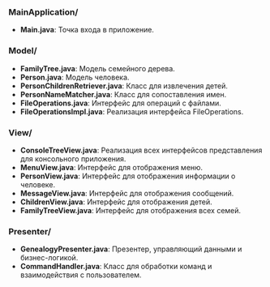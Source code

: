 
### MainApplication/
- **Main.java**: Точка входа в приложение.

### Model/
- **FamilyTree.java**: Модель семейного дерева.
- **Person.java**: Модель человека.
- **PersonChildrenRetriever.java**: Класс для извлечения детей.
- **PersonNameMatcher.java**: Класс для сопоставления имен.
- **FileOperations.java**: Интерфейс для операций с файлами.
- **FileOperationsImpl.java**: Реализация интерфейса FileOperations.

### View/
- **ConsoleTreeView.java**: Реализация всех интерфейсов представления для консольного приложения.
- **MenuView.java**: Интерфейс для отображения меню.
- **PersonView.java**: Интерфейс для отображения информации о человеке.
- **MessageView.java**: Интерфейс для отображения сообщений.
- **ChildrenView.java**: Интерфейс для отображения детей.
- **FamilyTreeView.java**: Интерфейс для отображения всех семей.

### Presenter/
- **GenealogyPresenter.java**: Презентер, управляющий данными и бизнес-логикой.
- **CommandHandler.java**: Класс для обработки команд и взаимодействия с пользователем.

